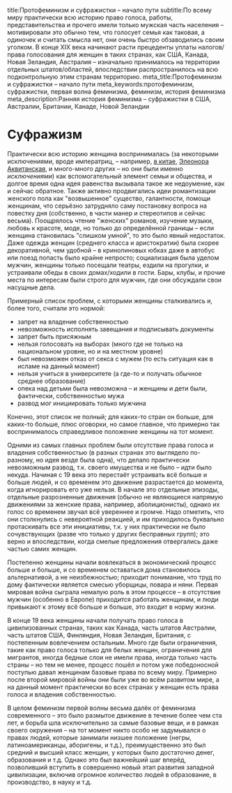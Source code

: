 title:Протофеминизм и суфражистки – начало пути
subtitle:По всему миру практически всю историю право голоса, работы, представительства и прочего имели только мужская часть населения – мотивировали это обычно тем, что голосует семья как таковая, а одиночек и считать смысла нет, они очень быстро обзаводились своим уголком. В конце XIX века начинают расти прецеденты уплаты налогов/права голосования для женщин в таких странах, как США, Канада, Новая Зеландия, Австралия – изначально принималось на территории отдельных штатов/областей, впоследствии распространилось на всю подконтрольную этим странам территорию.
meta_title:Протофеминизм и суфражистки – начало пути
meta_keywords:протофеминизм, суфражистки, первая волна феминизма, феминизм, история феминизма
meta_description:Ранняя история феминизма – суфражистки в США, Австралии, Британии, Канаде, Новой Зеландии

# Суфражизм
Практически всю историю женщина воспринималась (за некоторыми исключениями, вроде императриц, – например, [в китае](https://ru.wikipedia.org/wiki/%D0%A3_%D0%A6%D0%B7%D1%8D%D1%82%D1%8F%D0%BD%D1%8C), [Элеонора Аквитанская](https://ru.wikipedia.org/wiki/%D0%90%D0%BB%D0%B8%D0%B5%D0%BD%D0%BE%D1%80%D0%B0_%D0%90%D0%BA%D0%B2%D0%B8%D1%82%D0%B0%D0%BD%D1%81%D0%BA%D0%B0%D1%8F), и много-много других – но они были именно _исключениями_) как вспомогательный элемент семьи и общества, и долгое время одна идея равенства вызывала такое же недоумение, как и сейчас обратное. Также активно продвигались идеи романтизации женского пола как "возвышенное" существо, галантности, помощи женщинам, что серьёзно затрудняло саму постановку вопроса на повестку дня (собственно, в части манер и стереотипов и сейчас весьма). Поощрялось чтение "женских" романов, изучение музыки, любовь к красоте, моде, но только до определённой границы – если женщина становилась "слишком умной", то это было явный недостаток. Даже одежда женщин (среднего класса и аристократии) была скорее декоративной, чем удобной – в кринолиновых юбках даже в автобус или поезд попасть было крайне непросто; социализация была уделом мужчин, женщины только посещали театры, ездили на прогулки, и устраивали обеды в своих домах/ходили в гости. Бары, клубы, и прочие места по интересам были строго для мужчин, где они обсуждали свои насущные дела.

Примерный список проблем, с которыми женщины сталкивались и, более того, считали это нормой:
- запрет на владение собственностью
- невозможность исполнять завещания и подписывать документы
- запрет быть присяжным
- нельзя голосовать на выборах (много где не только на национальном уровне, но и на местном уровне)
- был невозможен отказ от секса с мужем (то есть ситуация как в исламе на данный момент)
- нельзя учиться в университете (а где-то и получать обычное среднее образование)
- опека над детьми была невозможна – и женщины и дети были, фактически, собственностью мужа
- развод мог инициировать только мужчина

Конечно, этот список не полный; для каких-то стран он больше, для каких-то больше, плюс оговорки, но самое главное, что примерно так воспринималось справедливое положение женщины на тот момент.

Одними из самых главных проблем были отсутствие права голоса и владения собственностью (в разных странах это выглядело по-разному, но идея везде была одна), что делало практически невозможным развод, т.к. своего имущества и не было – идти было некуда. Начиная с 19 века это перестаёт устраивать всё больше и больше людей, и со временем это движение разрастается до момента, когда игнорировать его уже нельзя. В начале это отдельные эпизоды, отдельные разрозненные движения (обычно не являющиеся напрямую движениями за женские права, например, аболиционисты), однако их голос со временем звучал всё увереннее и громче. Надо отметить, что они столкнулись с невероятной реакцией, и им приходилось буквально протаскивать все эти инициативы, т.к. у них практически не было сочувствующих (разве что только у других бесправных групп); это верно и впоследствии, когда смелые предложения отвергались даже частью самих женщин.

Постепенно женщины начали вовлекаться в экономический процесс больше и больше, и со временем оставаться дома становилось альтернативой, а не неизбежностью; приходит понимание, что труд по дому фактически является смесью уборщицы, повара и няни. Первая мировая война сыграла немалую роль в этом процессе – в отсутствие мужчин (особенно в Европе) приходится работать женщинам, и люди привыкают к этому всё больше и больше, это входит в норму жизни.

В конце 19 века женщины начали получать право голоса в цивилизованных странах, таких как Канада, часть штатов Австралии, часть штатов США, Финляндия, Новая Зеландия, Британия, с постепенным вовлечением остальным. Много где были ограничения, такие как право голоса только для белых женщин, ограничения для мигрантов, иногда бедные слои не имели права, иногда только часть страны – но тем не менее, процесс пошёл и потом уже победоносной поступью давал женщинам базовые права по всему миру. Примерно после второй мировой войны они были уже во всём развитом мире, а на данный момент практически во всех странах у женщин есть права голоса и владения собственностью.

В целом феминизм первой волны весьма далёк от феминизма современного – это было размытое движение в течение более чем ста лет, и борьба шла исключительно за самые базовые вещи, и в рамках своего окружения – на тот момент никто особо не задумывался о правах людей, которые занимали низшее положение (негры, латиноамериканцы, аборигены, и т.д.), преимущественно это был средний и высший класс женщин, у которых было достаточно денег, образования и т.д.
Однако это был важнейший шаг вперёд, позволивший вступить в совершенно новый этап развития западной цивилизации, включив огромное количество людей в образование, в производство, в науку и т.д.
